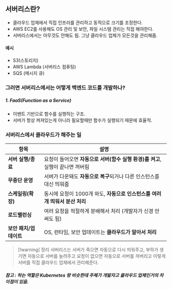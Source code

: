 
## 서버리스란? 

- 클라우드 업체에서 직접 인프라를 관리하고 동적으로 크기를 조정한다. 
- AWS EC2를 사용해도 OS 관리 및 보안, 파일 시스템 관리는 직접 해야한다. 
- 서버리스에서는 아무것도 안해도 됨. 그냥  클라우드 업체가 모든것을 관리해줌.

#### 예시
 - S3(스토리지)
 - AWS Lambda (서버리스 컴퓨팅)
 - SQS (메시지 큐)


### 그러면 서버리스에서는 어떻게 백엔드 코드를 개발하나?

##### 1. FaaS(Function as a Service) 
- 이벤트 기반으로 함수를 실행하는 구조.
- 서버가 항상 켜져있는게 아니라 필요할때만 함수가 실행되기 때문에 효율적. 

### 서버리스에서 클라우드가 해주는 일
|항목|설명|
|---|---|
|**서버 실행/종료**|요청이 들어오면 **자동으로 서버(함수 실행 환경)를 켜고**, 실행이 끝나면 꺼버림|
|**무중단 운영**|서버가 다운돼도 **자동으로 복구**되거나 다른 인스턴스를 대신 띄워줌|
|**스케일링(확장)**|동시에 요청이 1000개 와도, **자동으로 인스턴스를 여러 개 띄워서 분산 처리**|
|**로드밸런싱**|여러 요청을 적절하게 분배해서 처리 (개발자가 신경 안 써도 됨)|
|**보안 패치/업데이트**|OS, 런타임, 보안 업데이트는 **클라우드가 알아서 처리**|

> [!warning] 정리
> 서버리스는 서버가 죽으면 자동으로 다시 띄워주고, 부하가 생기면 자동으로 서버를 늘려주고
> 요청이 없으면 자동으로 서버를 꺼버리고 이렇게 서버를 직접 클라우드 업체에서 관리해준다. 

##### 참고 : 하는 역할은 Kubernetes 랑 비슷한데 주체가 개발자고 클라우드 업체인거의 차이점이 있음. 
